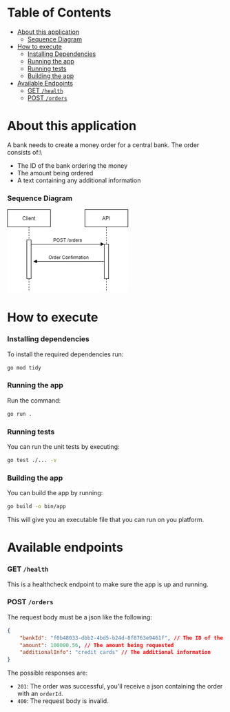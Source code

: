 # Table of Contents
+ [About this application](#about-this-application)
  + [Sequence Diagram](#sequence-diagram)
+ [How to execute](#how-to-execute)
  + [Installing Dependencies](#installing-dependencies)
  + [Running the app](#running-the-app)
  + [Running tests](#running-tests)
  + [Building the app](#building-the-app)
+ [Available Endpoints](#available-endpoints)
  + [GET `/health`](#get-health)
  + [POST `/orders`](#post-orders)

# About this application

A bank needs to create a money order for a central bank. The order consists of:\

+ The ID of the bank ordering the money
+ The amount being ordered
+ A text containing any additional information

### Sequence Diagram
![](moneyOrder.jpg)

# How to execute

### Installing dependencies

To install the required dependencies run:
```bash
go mod tidy
```

### Running the app

Run the command:
```bash
go run .
```

### Running tests

You can run the unit tests by executing:
```bash
go test ./... -v
```

### Building the app

You can build the app by running:
```bash
go build -o bin/app
```

This will give you an executable file that you can run on you platform.

# Available endpoints

### GET `/health`

This is a healthcheck endpoint to make sure the app is up and running.

### POST `/orders`

The request body must be a json like the following:

```json
{
    "bankId": "f0b48033-dbb2-4bd5-b24d-8f8763e9461f", // The ID of the bank
    "amount": 100000.56, // The amount being requested
    "additionalInfo": "credit cards" // The additional information
}
```

The possible responses are:

+ `201`: The order was successful, you'll receive a json
containing the order with an `orderId`.
+ `400`: The request body is invalid.